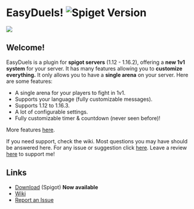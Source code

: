 # EasyDuels! ![Spiget Version](https://img.shields.io/spiget/version/83031?color=%2303a5fc&label=Latest%20version%20of%20EasyDuels&style=flat-square)

[![](https://i.goopics.net/2ERxJ.png)](https://www.spigotmc.org/resources/%E2%9A%94%EF%B8%8Feasyduels%E2%9A%94%EF%B8%8F-a-complete-1v1-system-1-12-x-1-16-x.83031/)

## Welcome!
EasyDuels is a plugin for **spigot servers** (1.12 - 1.16.2), offering a **new 1v1 system** for your server. It has many features allowing you to **customize everything.** It only allows you to have a **single arena** on your server. Here are some features:

* A single arena for your players to fight in 1v1.
* Supports your language (fully customizable messages).
* Supports 1.12 to 1.16.3.
* A lot of configurable settings.
* Fully customizable timer & countdown (never seen before)!

More features [here](https://github.com/Enzias/EasyDuels/wiki/Features).

If you need support, check the wiki. Most questions you may have should be answered here.
For any issue or suggestion click [here](https://github.com/Enzias/EasyDuels/issues).
Leave a review [here](https://www.spigotmc.org/resources/%E2%9A%94%EF%B8%8Feasyduels%E2%9A%94%EF%B8%8F-a-complete-1v1-system-1-12-x-1-16-x.83031/) to support me!

## Links
* [Download](https://www.spigotmc.org/resources/%E2%9A%94%EF%B8%8Feasyduels%E2%9A%94%EF%B8%8F-a-complete-1v1-system-1-12-x-1-16-x.83031/) (Spigot) **Now available** 
* [Wiki](https://github.com/Enzias/EasyDuels/wiki)
* [Report an Issue](https://github.com/Enzias/EasyDuels/issues)
